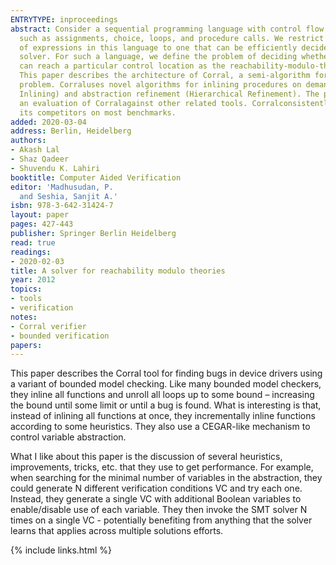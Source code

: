 ```yaml
---
ENTRYTYPE: inproceedings
abstract: Consider a sequential programming language with control flow constructs
  such as assignments, choice, loops, and procedure calls. We restrict the syntax
  of expressions in this language to one that can be efficiently decided by a satisfiability-modulo-theories
  solver. For such a language, we define the problem of deciding whether a program
  can reach a particular control location as the reachability-modulo-theories problem.
  This paper describes the architecture of Corral, a semi-algorithm for the reachability-modulo-theories
  problem. Corraluses novel algorithms for inlining procedures on demand (Stratified
  Inlining) and abstraction refinement (Hierarchical Refinement). The paper also presents
  an evaluation of Corralagainst other related tools. Corralconsistently outperforms
  its competitors on most benchmarks.
added: 2020-03-04
address: Berlin, Heidelberg
authors:
- Akash Lal
- Shaz Qadeer
- Shuvendu K. Lahiri
booktitle: Computer Aided Verification
editor: 'Madhusudan, P.
  and Seshia, Sanjit A.'
isbn: 978-3-642-31424-7
layout: paper
pages: 427-443
publisher: Springer Berlin Heidelberg
read: true
readings:
- 2020-02-03
title: A solver for reachability modulo theories
year: 2012
topics:
- tools
- verification
notes:
- Corral verifier
- bounded verification
papers:
---
```


This paper describes the Corral tool for finding bugs in device drivers using a variant of bounded model checking.
Like many bounded model checkers, they inline all functions and unroll all loops up to some bound – increasing the bound until some limit or until a bug is found.
What is interesting is that, instead of inlining all functions at once, they incrementally inline functions according to some heuristics.
They also use a CEGAR-like mechanism to control variable abstraction.

What I like about this paper is the discussion of several heuristics, improvements, tricks, etc.  that they use to get performance.  For example, when searching for the minimal number of variables in the abstraction, they could generate N different verification conditions VC and try each one.  Instead, they generate a single VC with additional Boolean variables to enable/disable use of each variable.  They then invoke the SMT solver N times on a single VC - potentially benefiting from anything that the solver learns that applies across multiple solutions efforts.



{% include links.html %}
